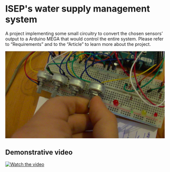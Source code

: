 # ISEP's water supply management system
A project implementing some small circuitry to convert the chosen sensors’ output to a Arduino MEGA that would control the  entire system.
Please refer to “Requirements” and to the “Article” to learn more about the project.
<p align="center">
  <img src="./watering.png"/>
</p>
<h2> Demonstrative video</h2>

[![Watch the video](https://img.youtube.com/vi/kcr6KDLEy64/hqdefault.jpg)](https://youtu.be/kcr6KDLEy64)
